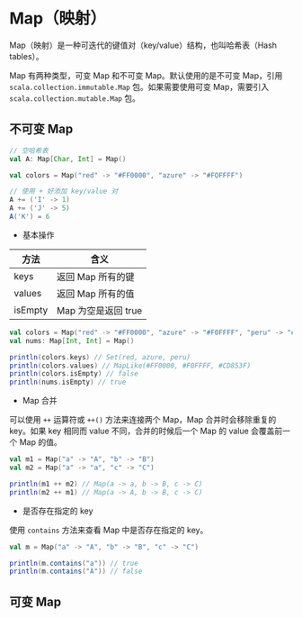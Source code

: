# Map（映射）

Map（映射）是一种可迭代的键值对（key/value）结构，也叫哈希表（Hash tables）。

Map 有两种类型，可变 Map 和不可变 Map。默认使用的是不可变 Map，引用 `scala.collection.immutable.Map` 包。如果需要使用可变 Map，需要引入 `scala.collection.mutable.Map` 包。

## 不可变 Map

```scala
// 空哈希表
val A: Map[Char, Int] = Map()

val colors = Map("red" -> "#FF0000", "azure" -> "#FOFFFF")

// 使用 + 好添加 key/value 对
A += ('I' -> 1)
A += ('J' -> 5)
A('K') = 6
```

* 基本操作

| 方法    | 含义                |
| ------- | ------------------- |
| keys    | 返回 Map 所有的键   |
| values  | 返回 Map 所有的值   |
| isEmpty | Map 为空是返回 true |

```scala
val colors = Map("red" -> "#FF0000", "azure" -> "#F0FFFF", "peru" -> "#CD853F")
val nums: Map[Int, Int] = Map()

println(colors.keys) // Set(red, azure, peru)
println(colors.values) // MapLike(#FF0000, #F0FFFF, #CD853F)
println(colors.isEmpty) // false
println(nums.isEmpty) // true
```

* Map 合并

可以使用 `++` 运算符或 `++()` 方法来连接两个 Map，Map 合并时会移除重复的 key。如果 key 相同而 value 不同，合并的时候后一个 Map 的 value 会覆盖前一个 Map 的值。

```scala
val m1 = Map("a" -> "A", "b" -> "B")
val m2 = Map("a" -> "a", "c" -> "C")

println(m1 ++ m2) // Map(a -> a, b -> B, c -> C)
println(m2 ++ m1) // Map(a -> A, b -> B, c -> C)
```

* 是否存在指定的 key

使用 `contains` 方法来查看 Map 中是否存在指定的 key。

```scala
val m = Map("a" -> "A", "b" -> "B", "c" -> "C")

println(m.contains("a")) // true
println(m.contains("A")) // false
```

## 可变 Map
